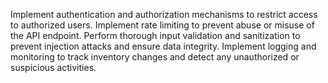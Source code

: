 Implement authentication and authorization mechanisms to restrict access to authorized users.
Implement rate limiting to prevent abuse or misuse of the API endpoint.
Perform thorough input validation and sanitization to prevent injection attacks and ensure data integrity.
Implement logging and monitoring to track inventory changes and detect any unauthorized or suspicious activities.